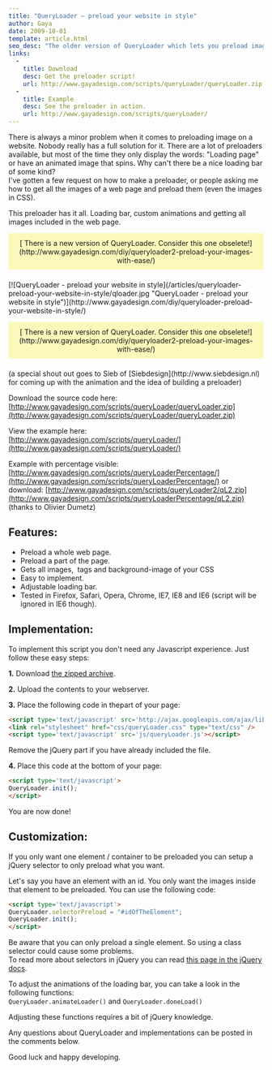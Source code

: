 ```yaml
---
title: "QueryLoader – preload your website in style"
author: Gaya
date: 2009-10-01
template: article.html
seo_desc: "The older version of QueryLoader which lets you preload images on your website using jQuery. Please use QueryLoader2 for better browser support."
links:
  -
    title: Download
    desc: Get the preloader script!
    url: http://www.gayadesign.com/scripts/queryLoader/queryLoader.zip
  -
    title: Example
    desc: See the preloader in action.
    url: http://www.gayadesign.com/scripts/queryLoader/
---
```

There is always a minor problem when it comes to preloading image on a website. Nobody really has a full solution for it. There are a lot of preloaders available, but most of the time they only display the words: "Loading page" or have an animated image that spins. Why can't there be a nice loading bar of some kind?  
 I've gotten a few request on how to make a preloader, or people asking me how to get all the images of a web page and preload them (even the images in CSS).

This preloader has it all. Loading bar, custom animations and getting all images included in the web page.

<div style="background-color: #fcf8bb; text-align: center; margin-bottom: 1.5em; padding: 0.75em;">[ There is a new version of QueryLoader. Consider this one obselete!](http://www.gayadesign.com/diy/queryloader2-preload-your-images-with-ease/)</div>[![QueryLoader - preload your website in style](/articles/queryloader-preload-your-website-in-style/qloader.jpg "QueryLoader - preload your website in style")](http://www.gayadesign.com/diy/queryloader-preload-your-website-in-style/)

<span class="more"></span>

<div style="background-color: #fcf8bb; text-align: center; margin-bottom: 1.5em; padding: 0.75em;">[ There is a new version of QueryLoader. Consider this one obselete!](http://www.gayadesign.com/diy/queryloader2-preload-your-images-with-ease/)</div>(a special shout out goes to Sieb of [Siebdesign](http://www.siebdesign.nl) for coming up with the animation and the idea of building a preloader)

Download the source code here:  
[http://www.gayadesign.com/scripts/queryLoader/queryLoader.zip](http://www.gayadesign.com/scripts/queryLoader/queryLoader.zip)

View the example here:  
[http://www.gayadesign.com/scripts/queryLoader/](http://www.gayadesign.com/scripts/queryLoader/)

Example with percentage visible:  
[http://www.gayadesign.com/scripts/queryLoaderPercentage/](http://www.gayadesign.com/scripts/queryLoaderPercentage/) or download: [http://www.gayadesign.com/scripts/queryLoader2/qL2.zip](http://www.gayadesign.com/scripts/queryLoaderPercentage/qL2.zip) (thanks to Olivier Dumetz)

Features:
---------

- Preload a whole web page.
- Preload a part of the page.
- Gets all images, <img> tags and background-image of your CSS
- Easy to implement.
- Adjustable loading bar.
- Tested in Firefox, Safari, Opera, Chrome, IE7, IE8 and IE6 (script will be ignored in IE6 though).

Implementation:
---------------

To implement this script you don't need any Javascript experience. Just follow these easy steps:

**1.** Download [the zipped archive](http://www.gayadesign.com/scripts/queryLoader/queryLoader.zip).

**2.** Upload the contents to your webserver.

**3.** Place the following code in thepart of your page:


```html
<script type='text/javascript' src='http://ajax.googleapis.com/ajax/libs/jquery/1.3/jquery.min.js'></script>
<link rel="stylesheet" href="css/queryLoader.css" type="text/css" />
<script type='text/javascript' src='js/queryLoader.js'></script>
```


Remove the jQuery part if you have already included the file.

**4.** Place this code at the bottom of your page:


```html
<script type='text/javascript'>
QueryLoader.init();
</script>
```


You are now done!

Customization:
--------------

If you only want one element / container to be preloaded you can setup a jQuery selector to only preload what you want.

Let's say you have an element with an id. You only want the images inside that element to be preloaded. You can use the following code:


```html
<script type='text/javascript'>
QueryLoader.selectorPreload = "#idOfTheElement";
QueryLoader.init();
</script>
```


Be aware that you can only preload a single element. So using a class selector could cause some problems.  
 To read more about selectors in jQuery you can read [this page in the jQuery docs](http://docs.jquery.com/Selectors).

To adjust the animations of the loading bar, you can take a look in the following functions:  
 `QueryLoader.animateLoader()` and `QueryLoader.doneLoad()`

Adjusting these functions requires a bit of jQuery knowledge.

Any questions about QueryLoader and implementations can be posted in the comments below.

Good luck and happy developing.